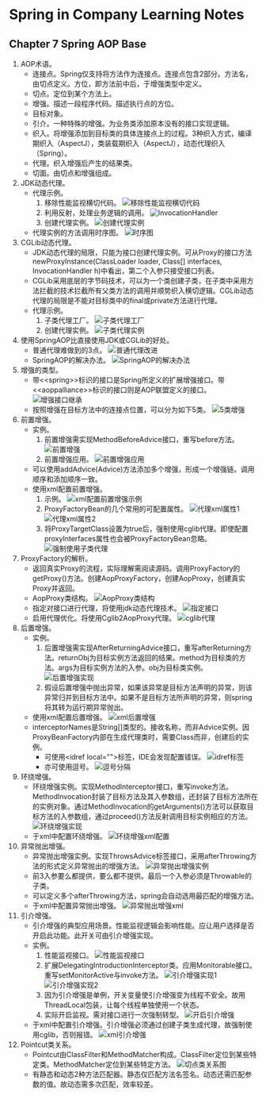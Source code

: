 # Spring in Company Learning Notes

## Chapter 7 Spring AOP Base

1. AOP术语。
    - 连接点。Spring仅支持将方法作为连接点。连接点包含2部分。方法名，由切点定义。方位，即方法前中后，于增强类型中定义。
    - 切点。定位到某个方法上。
    - 增强。描述一段程序代码。描述执行点的方位。
    - 目标对象。
    - 引介。一种特殊的增强。为业务类添加原本没有的接口实现逻辑。
    - 织入。将增强添加到目标类的具体连接点上的过程。3种织入方式，编译期织入（AspectJ），类装载期织入（AspectJ），动态代理织入（Spring）。
    - 代理。织入增强后产生的结果类。
    - 切面。由切点和增强组成。
2. JDK动态代理。
    - 代理示例。
        1. 移除性能监视横切代码。
        ![移除性能监视横切代码](https://ws1.sinaimg.cn/large/e2989da6ly1fuqkb25ks6j20m90gz4c3.jpg)
        2. 利用反射，处理业务逻辑的调用。
        ![InvocationHandler](https://ws1.sinaimg.cn/large/e2989da6ly1fuqkd2129bj20mf0cggvq.jpg)
        3. 创建代理实例。
        ![创建代理实例](https://ws1.sinaimg.cn/large/e2989da6ly1fuqkfukdt1j20le0ein8b.jpg)
    - 代理实例的方法调用时序图。
    ![时序图](https://ws1.sinaimg.cn/large/e2989da6ly1fuqki39pndj20m10f8juy.jpg)
3. CGLib动态代理。
    - JDK动态代理的局限，只能为接口创建代理实例。可从Proxy的接口方法newProxyInstance(ClassLoader loader, Class[] interfaces, InvocationHandler h)中看出，第二个入参只接受接口列表。
    - CGLib采用底层的字节码技术，可以为一个类创建子类，在子类中采用方法拦截的技术拦截所有父类方法的调用并顺势织入横切逻辑。CGLib动态代理的局限是不能对目标类中的final或private方法进行代理。
    - 代理示例。
        1. 子类代理工厂。
        ![子类代理工厂](https://ws1.sinaimg.cn/large/e2989da6ly1fuqloyt9ecj20n20emn97.jpg)
        2. 创建代理实例。
        ![子类代理实例](https://ws1.sinaimg.cn/large/e2989da6ly1fuqlqbl4kmj20k309c0z6.jpg)
4. 使用SpringAOP比直接使用JDK或CGLib的好处。
    - 普通代理难做到的3点。
    ![普通代理改进](https://ws1.sinaimg.cn/large/e2989da6ly1fuqmdahx4bj20mz05rdif.jpg)
    - SpringAOP的解决办法。
    ![SpringAOP的解决办法](https://ws1.sinaimg.cn/large/e2989da6ly1fuqmfe2v66j20my05l41m.jpg)
5. 增强的类型。
    - 带<\<spring\>>标识的接口是Spring所定义的扩展增强接口。带<\<aoppalliance\>>标识的接口则是AOP联盟定义的接口。
    ![增强接口继承](https://ws1.sinaimg.cn/large/e2989da6ly1fuqoflv5g8j20j70ae427.jpg)
    - 按照增强在目标方法中的连接点位置，可以分为如下5类。
    ![5类增强](https://ws1.sinaimg.cn/large/e2989da6ly1fuqoidwo4oj20lt0ah793.jpg)
6. 前置增强。
    - 实例。
        1. 前置增强需实现MethodBeforeAdvice接口，重写before方法。
        ![前置增强](https://ws1.sinaimg.cn/large/e2989da6ly1fuqooh3q65j20mh072n2y.jpg)
        2. 前置增强应用。
        ![前置增强应用](https://ws1.sinaimg.cn/large/e2989da6ly1fuqoqooc7xj20fh0dh464.jpg)
    - 可以使用addAdvice(Advice)方法添加多个增强，形成一个增强链。调用顺序和添加顺序一致。
    - 使用xml配置前置增强。
        1. 示例。
        ![xml配置前置增强示例](https://ws1.sinaimg.cn/large/e2989da6ly1furkmvtketj20lo05faeb.jpg)
        2. ProxyFactoryBean的几个常用的可配置属性。
        ![代理xml属性1](https://ws1.sinaimg.cn/large/e2989da6ly1furkx71mafj20ls06h0vf.jpg)
        ![代理xml属性2](https://ws1.sinaimg.cn/large/e2989da6ly1furkxijxv4j20ly05owh3.jpg)
        3. 将ProxyTargetClass设置为true后，强制使用cglib代理。即使配置proxyInterfaces属性也会被ProxyFactoryBean忽略。
        ![强制使用子类代理](https://ws1.sinaimg.cn/large/e2989da6ly1furl0jl2w3j20l703540t.jpg)
7. ProxyFactory的解析。
    - 返回真实Proxy的流程，实际理解需阅读源码。调用ProxyFactory的getProxy()方法。创建AopProxyFactory，创建AopProxy，创建真实Proxy并返回。
    - AopProxy类结构。
    ![AopProxy类结构](https://ws1.sinaimg.cn/large/e2989da6ly1fuqtd17qblj20dq04pgmh.jpg)
    - 指定对接口进行代理，将使用jdk动态代理技术。
    ![指定接口](https://ws1.sinaimg.cn/large/e2989da6ly1fuqti39sbnj20jw03q413.jpg)
    - 启用代理优化。将使用Cglib2AopProxy代理。
    ![cglib代理](https://ws1.sinaimg.cn/large/e2989da6ly1fuqtjuoz00j20k403c40w.jpg)
8. 后置增强。
    - 实例。
        1. 后置增强需实现AfterReturningAdvice接口，重写afterReturning方法。returnObj为目标实例方法返回的结果。method为目标类的方法。args为目标实例方法的入参。obj为目标类实例。
        ![后置增强实现](https://ws1.sinaimg.cn/large/e2989da6ly1furutddq2rj20kx07yjx7.jpg)
        2. 假设后置增强中抛出异常，如果该异常是目标方法声明的异常，则该异常归并到目标方法中。如果不是目标方法所声明的异常，则spring将其转为运行期异常抛出。
    - 使用xml配置后置增强。
    ![xml后置增强](https://ws1.sinaimg.cn/large/e2989da6ly1furuz5xmyfj20la060gq2.jpg)
    - interceptorNames是String[]类型的。接收名称，而非Advice实例。因ProxyBeanFactory内部在生成代理类时，需要Class而非，创建后的实例。
        - 可使用\<idref local=""\>标签，IDE会发现配置错误。
        ![idref标签](https://ws1.sinaimg.cn/large/e2989da6ly1furv7slu9rj20at03mdh4.jpg)
        - 亦可使用逗号。
        ![逗号分隔](https://ws1.sinaimg.cn/large/e2989da6ly1furv8qektqj20js00t74l.jpg)
9. 环绕增强。
    - 环绕增强实例。实现MethodInterceptor接口，重写invoke方法。MethodInvocation封装了目标方法及其入参数组，还封装了目标方法所在的实例对象。通过MethodInvocation的getArguments()方法可以获取目标方法的入参数组，通过proceed()方法反射调用目标实例相应的方法。
    ![环绕增强实现](https://ws1.sinaimg.cn/large/e2989da6ly1furys520zxj20mw0az48a.jpg)
    - 于xml中配置环绕增强。
    ![环绕增强xml配置](https://ws1.sinaimg.cn/large/e2989da6ly1furz0fm78dj20l3056dj8.jpg)
10. 异常抛出增强。
    - 异常抛出增强实例。实现ThrowsAdvice标签接口，采用afterThrowing方法的形式定义异常抛出的增强方法。
    ![异常抛出增强实例](https://ws1.sinaimg.cn/large/e2989da6ly1furzcasa1uj20jw08zq9j.jpg)
    - 前3入参要么都提供，要么都不提供。最后一个入参必须是Throwable的子类。
    - 可以定义多个afterThrowing方法，spring会自动选用最匹配的增强方法。
    - 于xml中配置异常抛出增强。
    ![异常抛出增强xml](https://ws1.sinaimg.cn/large/e2989da6ly1furzmixdm5j20kd03wwhj.jpg)
11. 引介增强。
    - 引介增强的典型应用场景。性能监视逻辑会影响性能。应让用户选择是否开启此功能。此开关可由引介增强实现。
    - 实例。
        1. 性能监视接口。
        ![性能监视接口](https://ws1.sinaimg.cn/large/e2989da6ly1fusmugzp1nj20bh02lt9l.jpg)
        2. 扩展DelegatingIntroductionInterceptor类。应用Monitorable接口。重写setMonitorActive与invoke方法。
        ![引介增强实现1](https://ws1.sinaimg.cn/large/e2989da6ly1fusn7ql13zj20mq0g5nap.jpg)
        ![引介增强实现2](https://ws1.sinaimg.cn/large/e2989da6ly1fusn8c1uicj20e8020gmb.jpg)
        3. 因为引介增强是单例，开关变量使引介增强变为线程不安全。故用ThreadLocal包装，让每个线程单独使用一个状态。
        4. 实际开启监视。需对接口进行一次强制转型。
        ![开启引介增强](https://ws1.sinaimg.cn/large/e2989da6ly1fusq28w29jj20m90bcwog.jpg)
    - 于xml中配置引介增强。引介增强必须通过创建子类生成代理，故强制使用cglib，否则报错。
    ![xml引介增强](https://ws1.sinaimg.cn/large/e2989da6ly1fuspmxmvpqj20mr05l79d.jpg)
12. Pointcut类关系。
    - Pointcut由ClassFilter和MethodMatcher构成。ClassFilter定位到某些特定类。MethodMatcher定位到某些特定方法。
    ![切点类关系图](https://ws1.sinaimg.cn/large/e2989da6ly1fusqnu82krj20fr07nadc.jpg)
    - 有静态和动态2种方法匹配器。静态仅匹配方法名签名。动态还需匹配参数的值。故动态需多次匹配，效率较差。
